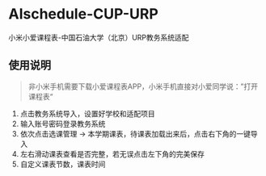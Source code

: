 # AIschedule-CUP-URP
小米小爱课程表-中国石油大学（北京）URP教务系统适配

## 使用说明
> 非小米手机需要下载小爱课程表APP，小米手机直接对小爱同学说：”打开课程表“

1. 点击教务系统导入，设置好学校和适配项目
2. 输入账号密码登录教务系统
3. 依次点击选课管理 -> 本学期课表，待课表加载出来后，点击右下角的一键导入
4. 左右滑动课表查看是否完整，若无误点击左下角的完美保存
5. 自定义课表节数，课表时间
